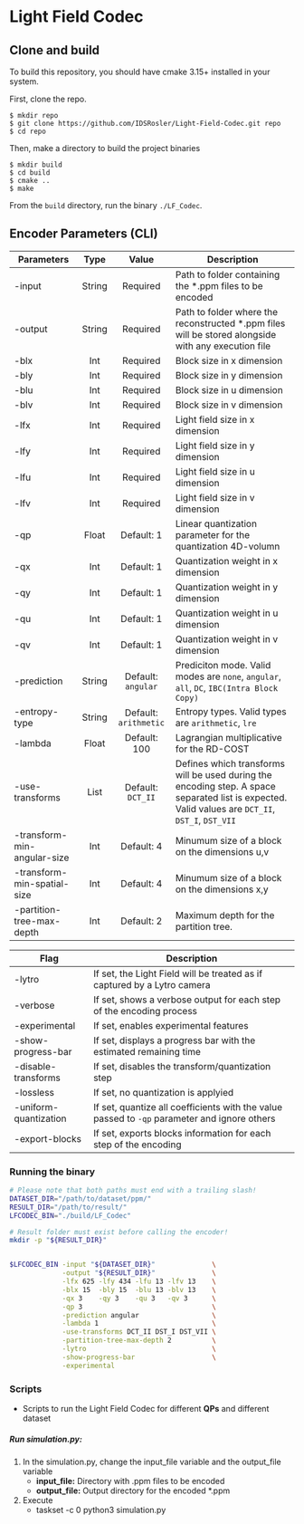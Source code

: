 # Light Field Codec

## Clone and build
To build this repository, you should have cmake 3.15+ installed in your system.

First, clone the repo.

```
$ mkdir repo
$ git clone https://github.com/IDSRosler/Light-Field-Codec.git repo
$ cd repo
```

Then, make a directory to build the project binaries

```
$ mkdir build
$ cd build
$ cmake ..
$ make 
```

From the `build` directory, run the binary `./LF_Codec`.


## Encoder Parameters (CLI)
| Parameters                  | Type      | Value | Description |
|-----------------------------|:---------:|:------:|-------------|
| -input                      | String    | Required | Path to folder containing the *.ppm files to be encoded |
| -output                     | String    | Required | Path to folder where the reconstructed *.ppm files will be stored alongside with any execution file|
| -blx                        | Int       | Required | Block size in x dimension
| -bly                        | Int       | Required | Block size in y dimension
| -blu                        | Int       | Required | Block size in u dimension
| -blv                        | Int       | Required | Block size in v dimension
| -lfx                        | Int       | Required | Light field size in x dimension
| -lfy                        | Int       | Required | Light field size in y dimension
| -lfu                        | Int       | Required | Light field size in u dimension
| -lfv                        | Int       | Required | Light field size in v dimension 
| -qp                         | Float     | Default: 1 | Linear quantization parameter for the quantization 4D-volumn
| -qx                         | Int       | Default: 1 | Quantization weight in x dimension
| -qy                         | Int       | Default: 1 | Quantization weight in y dimension
| -qu                         | Int       | Default: 1 | Quantization weight in u dimension
| -qv                         | Int       | Default: 1 | Quantization weight in v dimension
| -prediction                 | String    | Default: `angular` | Prediciton mode. Valid modes are `none`, `angular`, `all`, `DC`, `IBC(Intra Block Copy)`
| -entropy-type               | String    | Default: `arithmetic` | Entropy types. Valid types are `arithmetic`, `lre`
| -lambda                     | Float     | Default: 100 | Lagrangian multiplicative for the RD-COST 
| -use-transforms             | List      | Default: `DCT_II` | Defines which transforms will be used during the encoding step. A space separated list is expected. Valid values are `DCT_II`, `DST_I`, `DST_VII`
| -transform-min-angular-size | Int       | Default: 4| Minumum size of a block on the dimensions u,v
| -transform-min-spatial-size | Int       | Default: 4| Minumum size of a block on the dimensions x,y
| -partition-tree-max-depth   | Int       | Default: 2| Maximum depth for the partition tree. 

| Flag                  | Description |
|-----------------------|-------------|
| -lytro                | If set, the Light Field will be treated as if captured by a Lytro camera
| -verbose              | If set, shows a verbose output for each step of the encoding process
| -experimental         | If set, enables experimental features
| -show-progress-bar    | If set, displays a progress bar with the estimated remaining time
| -disable-transforms   | If set, disables the transform/quantization step
| -lossless             | If set, no quantization is applyied
| -uniform-quantization | If set, quantize all coefficients with the value passed to `-qp` parameter and ignore others
| -export-blocks        | If set, exports blocks information for each step of the encoding




### Running the binary
```bash
# Please note that both paths must end with a trailing slash!
DATASET_DIR="/path/to/dataset/ppm/"
RESULT_DIR="/path/to/result/"
LFCODEC_BIN="./build/LF_Codec"

# Result folder must exist before calling the encoder!
mkdir -p "${RESULT_DIR}"


$LFCODEC_BIN -input "${DATASET_DIR}"              \
             -output "${RESULT_DIR}"              \
             -lfx 625 -lfy 434 -lfu 13 -lfv 13    \
             -blx 15  -bly 15  -blu 13 -blv 13    \
             -qx 3    -qy 3    -qu 3   -qv 3      \
             -qp 3                                \
             -prediction angular                  \
             -lambda 1                            \
             -use-transforms DCT_II DST_I DST_VII \
             -partition-tree-max-depth 2          \
             -lytro                               \
             -show-progress-bar                   \
             -experimental

```





<!-- Maybe remove this part?  -->
### Scripts 
- Scripts to run the Light Field Codec for different **QPs** and different dataset
##### Run simulation.py:
1. In the simulation.py, change the input_file variable and the output_file variable
    - **input_file:** Directory with .ppm files to be encoded
    - **output_file:** Output directory for the encoded *.ppm
2. Execute
    - taskset -c 0 python3 simulation.py


